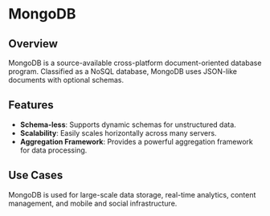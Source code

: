 # MongoDB

## Overview
MongoDB is a source-available cross-platform document-oriented database program. Classified as a NoSQL database, MongoDB uses JSON-like documents with optional schemas.

## Features
- **Schema-less**: Supports dynamic schemas for unstructured data.
- **Scalability**: Easily scales horizontally across many servers.
- **Aggregation Framework**: Provides a powerful aggregation framework for data processing.

## Use Cases
MongoDB is used for large-scale data storage, real-time analytics, content management, and mobile and social infrastructure.
